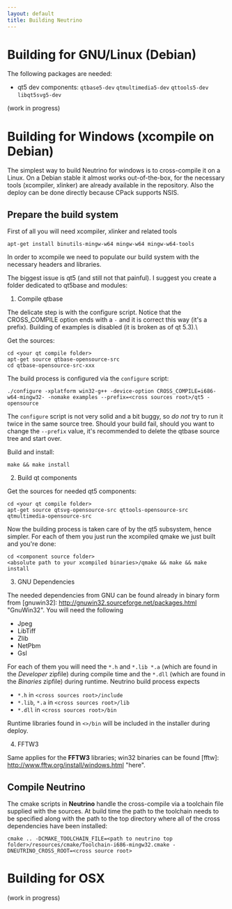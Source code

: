 ```yaml
---
layout: default
title: Building Neutrino
---
```


# Building for GNU/Linux (Debian)

The following packages are needed: 
* qt5 dev components: `qtbase5-dev` `qtmultimedia5-dev` `qttools5-dev` `libqt5svg5-dev`

(work in progress)

# Building for Windows (xcompile on Debian)

The simplest way to build Neutrino for windows is to cross-compile it on a Linux. On a Debian stable
it almost works out-of-the-box, for the necessary tools (xcompiler, xlinker) are already available
in the repository. Also the deploy can be done directly because CPack supports NSIS.

## Prepare the build system

First of all you will need xcompiler, xlinker and related tools

~~~
apt-get install binutils-mingw-w64 mingw-w64 mingw-w64-tools
~~~

In order to xcompile we need to populate our build system with the necessary headers and libraries.

The biggest issue is qt5 (and still not that painful). I suggest you create a folder dedicated to
qt5base and modules:


1. Compile qtbase

The delicate step is with the configure script. Notice that the CROSS_COMPILE option ends with a `-`
and it is correct this way (it's a prefix). Building of examples is disabled (it is broken as of
qt 5.3).\\

Get the sources: 
~~~
cd <your qt compile folder>
apt-get source qtbase-opensource-src
cd qtbase-opensource-src-xxx
~~~

The build process is configured via the `configure` script:

~~~
./configure -xplatform win32-g++ -device-option CROSS_COMPILE=i686-w64-mingw32- -nomake examples --prefix=<cross sources root>/qt5 -opensource
~~~

The `configure` script is not very solid and a bit buggy, so *do not* try to run it twice in the
same source tree. Should your build fail, should you want to change the `--prefix` value, it's
recommended to delete the qtbase source tree and start over.

Build and install:
~~~
make && make install
~~~

2. Build qt components

Get the sources for needed qt5 components:
~~~
cd <your qt compile folder>
apt-get source qtsvg-opensource-src qttools-opensource-src qtmultimedia-opensource-src
~~~

Now the building process is taken care of by the qt5 subsystem, hence simpler. For each of them you
just run the xcompiled qmake we just built and you're done:

~~~
cd <component source folder>
<absolute path to your xcompiled binaries>/qmake && make && make install
~~~

3. GNU Dependencies

The needed dependencies from GNU can be found already in binary form from [gnuwin32]:
http://gnuwin32.sourceforge.net/packages.html "GnuWin32". You will need the following

* Jpeg
* LibTiff
* Zlib
* NetPbm
* Gsl

For each of them you will need the `*.h` and `*.lib *.a` (which are found in the *Developer*
zipfile) during compile time and the `*.dll` (which are found in the *Binaries* zipfile) during
runtime.  Neutrino build process expects 

* `*.h` in `<cross sources root>/include`
* `*.lib`, `*.a` in `<cross sources root>/lib`
* `*.dll` in `<cross sources root>/bin`

Runtime libraries found in `<>/bin` will be included in the installer during deploy.

4. FFTW3

Same applies for the **FFTW3** libraries; win32 binaries can be found [fftw]:
http://www.fftw.org/install/windows.html "here".

## Compile Neutrino

The cmake scripts in **Neutrino** handle the cross-compile via a toolchain file supplied with the
sources. At build time the path to the toolchain needs to be specified along with the path to the
top directory where all of the cross dependencies have been installed: 

~~~
cmake .. -DCMAKE_TOOLCHAIN_FILE=<path to neutrino top folder>/resources/cmake/Toolchain-i686-mingw32.cmake -DNEUTRINO_CROSS_ROOT=<cross source root>
~~~

# Building for OSX

(work in progress)
